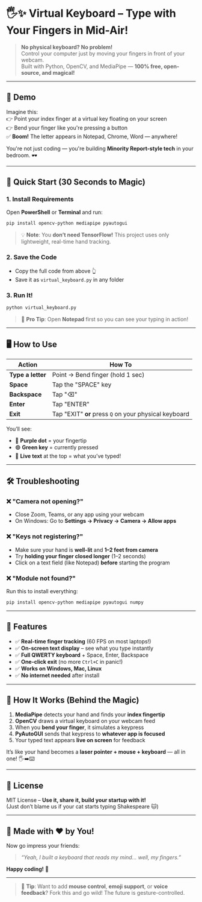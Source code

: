 # 🖐️✨ Virtual Keyboard – Type with Your Fingers in Mid-Air!

> **No physical keyboard? No problem!**  
> Control your computer just by moving your fingers in front of your webcam.  
> Built with Python, OpenCV, and MediaPipe — **100% free, open-source, and magical!**

---

## 🎥 Demo

Imagine this:  
👉 Point your index finger at a virtual key floating on your screen  
👉 Bend your finger like you're pressing a button  
✅ **Boom!** The letter appears in Notepad, Chrome, Word — anywhere!

You're not just coding — you're building **Minority Report-style tech** in your bedroom. 🕶️

---

## 🚀 Quick Start (30 Seconds to Magic)

### 1. **Install Requirements**
Open **PowerShell** or **Terminal** and run:

```bash
pip install opencv-python mediapipe pyautogui
```

> 💡 **Note**: You **don’t need TensorFlow!** This project uses only lightweight, real-time hand tracking.

### 2. **Save the Code**
- Copy the full code from above 👆  
- Save it as `virtual_keyboard.py` in any folder

### 3. **Run It!**
```bash
python virtual_keyboard.py
```

> 🎯 **Pro Tip**: Open **Notepad** first so you can see your typing in action!

---

## 🖥️ How to Use

| Action | How To |
|-------|--------|
| **Type a letter** | Point → Bend finger (hold 1 sec) |
| **Space** | Tap the "SPACE" key |
| **Backspace** | Tap "⌫" |
| **Enter** | Tap "ENTER" |
| **Exit** | Tap "EXIT" **or** press `Q` on your physical keyboard |

You’ll see:
- 🔴 **Purple dot** = your fingertip
- 🟢 **Green key** = currently pressed
- 📝 **Live text** at the top = what you’ve typed!

---

## 🛠️ Troubleshooting

### ❌ "Camera not opening?"
- Close Zoom, Teams, or any app using your webcam
- On Windows: Go to **Settings → Privacy → Camera → Allow apps**

### ❌ "Keys not registering?"
- Make sure your hand is **well-lit** and **1–2 feet from camera**
- Try **holding your finger closed longer** (1–2 seconds)
- Click on a text field (like Notepad) **before** starting the program

### ❌ "Module not found?"
Run this to install everything:
```bash
pip install opencv-python mediapipe pyautogui numpy
```

---

## 🌟 Features

- ✅ **Real-time finger tracking** (60 FPS on most laptops!)
- ✅ **On-screen text display** – see what you type instantly
- ✅ **Full QWERTY keyboard** + Space, Enter, Backspace
- ✅ **One-click exit** (no more `Ctrl+C` in panic!)
- ✅ **Works on Windows, Mac, Linux**
- ✅ **No internet needed** after install

---

## 🧠 How It Works (Behind the Magic)

1. **MediaPipe** detects your hand and finds your **index fingertip**
2. **OpenCV** draws a virtual keyboard on your webcam feed
3. When you **bend your finger**, it simulates a keypress
4. **PyAutoGUI** sends that keypress to **whatever app is focused**
5. Your typed text appears **live on screen** for feedback

It’s like your hand becomes a **laser pointer + mouse + keyboard** — all in one! 🖐️➡️⌨️

---

## 📜 License

MIT License – **Use it, share it, build your startup with it!**  
(Just don’t blame us if your cat starts typing Shakespeare 🐱)

---

## 💬 Made with ❤️ by You!

Now go impress your friends:  
> _“Yeah, I built a keyboard that reads my mind… well, my fingers.”_

**Happy coding!** 🚀

---

> 🔗 **Tip**: Want to add **mouse control**, **emoji support**, or **voice feedback**? Fork this and go wild! The future is gesture-controlled.
